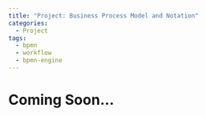 ```yaml
---
title: "Project: Business Process Model and Notation"
categories:
  - Project
tags:
  - bpmn
  - workflow
  - bpmn-engine
---
```


# Coming Soon...
